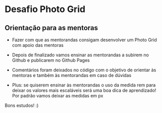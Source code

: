 # Desafio Photo Grid # 

## Orientação para as mentoras ##

- Fazer com que as mentorandas consigam desenvolver um Photo Grid com apoio das mentoras

- Depois de finalizado vamos ensinar as mentorandas a subirem no Github e publicarem no Github Pages

- Comentários foram deixados no código com o objetivo de orientar às mentoras e também às mentorandas em caso de dúvidas

- Plus: se quiserem ensinar às mentorandas o uso da medida rem para deixar os valores mais escaláveis será uma boa dica de aprendizado! Por padrão vamos deixar as medidas em px

Bons estudos! :) 
